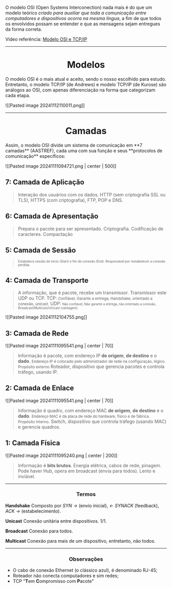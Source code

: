 O modelo OSI (Open Systems Interconection) nada mais é do que um modelo teórico *criado para auxiliar que toda a comunicação entre computadores e dispositivos ocorra na mesma língua*, a fim de que todos os envolvidos possam se entender e que as mensagens sejam entregues da forma correta.

Vídeo referência: [Modelo OSI e TCP/IP](https://www.youtube.com/watch?v=KOrWZnGbx7s)

---

<center><h1>Modelos</h1></center>
O modelo OSI é o mais atual e aceito, sendo o nosso escolhido para estudo. Entretanto, o modelo TCP/IP (de Andrews) e modelo TCP/IP (de Kurose) são análogos ao OSI, com apenas diferenciação na forma que categorizam cada etapa.

![[Pasted image 20241112110011.png]]

---
<center><h1>Camadas</h1></center>
Assim, o modelo OSI divide um sistema de comunicação em **7 camadas** (AASTREF), cada uma com sua função e seus **protocolos de comunicação** específicos:

![[Pasted image 20241111094721.png | center | 500]]
## 7: Camada de Aplicação

> Interação dos usuários com os dados.
> HTTP (sem criptografia SSL ou TLS), HTTPS (com criptografia), FTP, POP e DNS.

## 6: Camada de Apresentação

> Prepara o pacote para ser apresentado.
> Criptografia.
> Codificação de caracteres.
> Compactação

## 5: Camada de Sessão

> <small><small>Estabelece sessão de início (Start) e fim de conexão (End). Responsável por restabelecer a conexão perdida.</small> </small>
## 4: Camada de Transporte

> A informação, que é pacote, recebe um transmissor. Transmissor este UDP ou TCP.
> TCP: <small>Confiável, Garante a entrega, Handshake, orientado a conexão, unicast.</small>
> UDP: <small><small>Não confiável, Não garante a entrega, não orientado a conexão, Broadcast/Multicast/Unicast (vantagem).</small></small>

![[Pasted image 20241112104755.png]]

## 3: Camada de Rede

![[Pasted image 20241111095541.png | center | 70]]

>Informação é pacote, com endereço IP **de origem**, **de destino** e o **dado**.
><small>Endereço IP é colocado pelo administrador de rede na configuração, lógico. Propósito externo</small> 
>Roteador, dispositivo que gerencia pacotes e controla tráfego, usando IP.

## 2: Camada de Enlace

![[Pasted image 20241111095541.png | center | 70]]

>Informação é quadro, com endereço MAC **de origem**, **de destino** e o **dado**.
><small>Endereço MAC é da placa de rede do hardware, físico e de fábrica. Propósito Interno</small>.
>Switch, dispositivo que controla tráfego (usando MAC) e gerencia quadros.

## 1: Camada Física

![[Pasted image 20241111095240.png | center | 200]]

> Informação é  **bits brutos**. 
> Energia elétrica, cabos de rede, pinagem. 
> Pode haver Hub, opera em broadcast (envia para todos). Lento e inviável.

---
<center><h3>Termos</h3></center>

**Handshake**
	Composto por *SYN ->* (envio inicial), *<- SYNACK* (feedback), *ACK ->* (estabelecimento).

**Unicast**
	Conexão unitária entre dispositivos. 1/1.

**Broadcast**
	Conexão para todos.

**Multicast**
	Conexão para mais de um dispositivo, entretanto, não todos.

---
<center><h3>Observações</h3></center>

- O cabo de conexão Ethernet (o clássico azul), é denominado RJ-45;
- Roteador não conecta computadores e sim redes;
- TCP "**T**em **C**ompromisso com **P**acote"